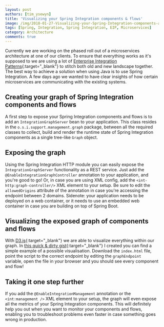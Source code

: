 ```yaml
---
layout: post
authors: [tim_ysewyn]
title: 'Visualizing your Spring Integration components & flows'
image: /img/2018-01-27-Visualizing-your-Spring-Integration-components-and-flows/post-image.png
tags: [Spring, Integration, Spring Integration, EIP, Microservices]
category: Architecture
comments: true
---
```


Currently we are working on the phased roll out of a microservices architecture at one of our clients.
To ensure that everything works as it's supposed to we are using a lot of [Enterprise Integration Patterns](http://enterpriseintegrationpatterns.com/){:target="_blank"} to stitch both old and new landscape together.
The best way to achieve a solution when using Java is to use Spring Integration.
A few days ago we wanted to have clear insights of how certain microservices are communicating with the existing systems.

## Creating your graph of Spring Integration components and flows

A first step to expose your Spring Integration components and flows is to add an `IntegrationGraphServer` bean to your application.
This class resides in the `o.s.i.support.management.graph` package, between all the required classes to collect, build and render the runtime state of Spring Integration components as a single tree-like `Graph` object.

## Exposing the graph

Using the Spring Integration HTTP module you can easily expose the `IntegrationGraphServer` functionality as a REST service.
Just add the `@EnableIntegrationGraphController` annotation to your application, and you're good to go!
Or, in case you are using XML config, add the `<int-http:graph-controller/>` XML element to your setup.
Be sure to edit the `allowedOrigins` attribute of the annotation in case you're accessing the endpoint between 2 domains.
Sidenote: your application needs to be deployed on a web container, or it needs to use an embedded web container in case you are building on top of Spring Boot.

## Visualizing the exposed graph of components and flows

With [D3.js](https://d3js.org/){:target="_blank"} we are able to visualize everything within our graph.
In [this quick & dirty gist](https://gist.github.com/TYsewyn/99f86b42ec4fbedf06db611a1a04bea4){:target="_blank"} I created you can find a simple example of a possible visualisation.
Download the `index.html` file, point the script to the correct endpoint by editing the `graphEndpoint` variable, open the file in your browser and you should see every component and flow!

## Taking it one step further

If you add the `@EnableIntegrationManagement` annotation or the `<int:management />` XML element to your setup, the graph will even expose all the metrics of your Spring Integration components.
This will definitely help you out when you want to monitor your components and flows, enabling you to troubleshoot problems even faster in case something goes wrong in production.